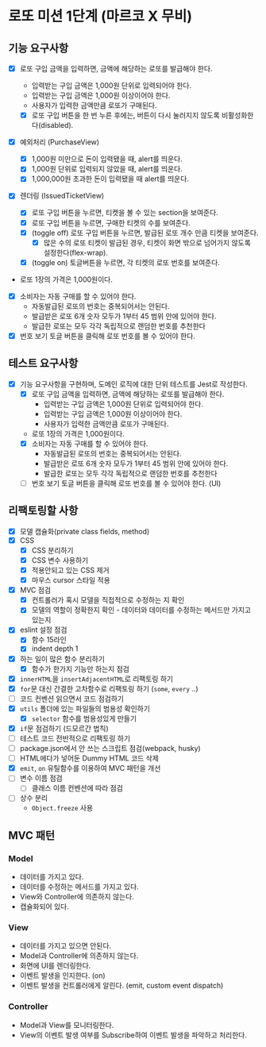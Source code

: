 # 로또 미션 1단계 (마르코 X 무비)

## 기능 요구사항

- [x] 로또 구입 금액을 입력하면, 금액에 해당하는 로또를 발급해야 한다.

  - 입력받는 구입 금액은 1,000원 단위로 입력되어야 한다.
  - 입력받는 구입 금액은 1,000원 이상이어야 한다.
  - 사용자가 입력한 금액만큼 로또가 구매된다.
  - [x] 로또 구입 버튼을 한 번 누른 후에는, 버튼이 다시 눌러지지 않도록 비활성화한다(disabled).

- [x] 예외처리 (PurchaseView)
  - [x] 1,000원 미만으로 돈이 입력됐을 때, alert를 띄운다.
  - [x] 1,000원 단위로 입력되지 않았을 때, alert를 띄운다.
  - [x] 1,000,000원 초과한 돈이 입력됐을 때 alert를 띄운다.
- [x] 렌더링 (IssuedTicketView)
  - [x] 로또 구입 버튼을 누르면, 티켓을 볼 수 있는 section을 보여준다.
  - [x] 로또 구입 버튼을 누르면, 구매한 티켓의 수를 보여준다.
  - [x] (toggle off) 로또 구입 버튼을 누르면, 발급된 로또 개수 만큼 티켓을 보여준다.
    - [x] 많은 수의 로또 티켓이 발급된 경우, 티켓이 화면 밖으로 넘어가지 않도록 설정한다(flex-wrap).
  - [x] (toggle on) 토글버튼을 누르면, 각 티켓의 로또 번호를 보여준다.
- 로또 1장의 가격은 1,000원이다.
- [x] 소비자는 자동 구매를 할 수 있어야 한다.
  - 자동발급된 로또의 번호는 중복되어서는 안된다.
  - 발급받은 로또 6개 숫자 모두가 1부터 45 범위 안에 있어야 한다.
  - 발급한 로또는 모두 각각 독립적으로 랜덤한 번호를 추천한다
- [x] 번호 보기 토글 버튼을 클릭해 로또 번호를 볼 수 있어야 한다.

## 테스트 요구사항

- [x] 기능 요구사항을 구현하며, 도메인 로직에 대한 단위 테스트를 Jest로 작성한다.
  - [x] 로또 구입 금액을 입력하면, 금액에 해당하는 로또를 발급해야 한다.
    - 입력받는 구입 금액은 1,000원 단위로 입력되어야 한다.
    - 입력받는 구입 금액은 1,000원 이상이어야 한다.
    - 사용자가 입력한 금액만큼 로또가 구매된다.
  - 로또 1장의 가격은 1,000원이다.
  - [x] 소비자는 자동 구매를 할 수 있어야 한다.
    - 자동발급된 로또의 번호는 중복되어서는 안된다.
    - 발급받은 로또 6개 숫자 모두가 1부터 45 범위 안에 있어야 한다.
    - 발급한 로또는 모두 각각 독립적으로 랜덤한 번호를 추천한다
  - [ ] 번호 보기 토글 버튼을 클릭해 로또 번호를 볼 수 있어야 한다. (UI)

## 리팩토링할 사항

- [x] 모델 캡슐화(private class fields, method)
- [x] CSS
  - [x] CSS 분리하기
  - [x] CSS 변수 사용하기
  - [x] 적용안되고 있는 CSS 제거
  - [x] 마우스 cursor 스타일 적용
- [x] MVC 점검
  - [x] 컨트롤러가 혹시 모델을 직접적으로 수정하는 지 확인
  - [x] 모델의 역할이 정확한지 확인 - 데이터와 데이터를 수정하는 메서드만 가지고 있는지
- [x] eslint 설정 점검
  - [x] 함수 15라인
  - [x] indent depth 1
- [x] 하는 일이 많은 함수 분리하기
  - [x] 함수가 한가지 기능만 하는지 점검
- [x] `innerHTML`을 `insertAdjacentHTML`로 리팩토링 하기
- [x] `for`문 대신 간결한 고차함수로 리팩토링 하기 (`some`, `every` ..)
- [ ] 코드 컨벤션 읽으면서 코드 점검하기
- [x] `utils` 폴더에 있는 파일들의 범용성 확인하기
  - [x] `selector` 함수를 범용성있게 만들기
- [x] `if`문 점검하기 (드모르간 법칙)
- [ ] 테스트 코드 전반적으로 리팩토링 하기
- [ ] package.json에서 안 쓰는 스크립트 점검(webpack, husky)
- [ ] HTML에다가 넣어둔 Dummy HTML 코드 삭제
- [x] `emit`, `on` 유틸함수를 이용하여 MVC 패턴을 개선
- [ ] 변수 이름 점검
  - [ ] 클래스 이름 컨벤션에 따라 점검
- [ ] 상수 분리
  - `Object.freeze` 사용

## MVC 패턴

### Model

- 데이터를 가지고 있다.
- 데이터를 수정하는 메서드를 가지고 있다.
- View와 Controller에 의존하지 않는다.
- 캡슐화되어 있다.

### View

- 데이터를 가지고 있으면 안된다.
- Model과 Controller에 의존하지 않는다.
- 화면에 UI를 렌더링한다.
- 이벤트 발생을 인지한다. (on)
- 이벤트 발생을 컨트롤러에게 알린다. (emit, custom event dispatch)

### Controller

- Model과 View를 모니터링한다.
- View의 이벤트 발생 여부를 Subscribe하여 이벤트 발생을 파악하고 처리한다.
